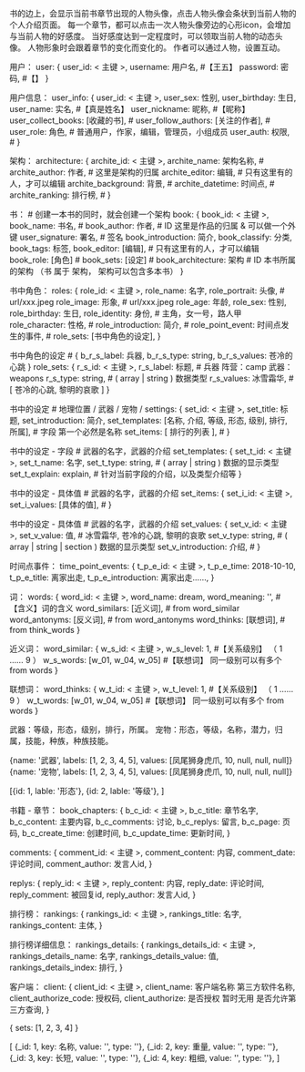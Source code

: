 书的边上，会显示当前书章节出现的人物头像，点击人物头像会条状到当前人物的个人介绍页面。
每一个章节，都可以点击一次人物头像旁边的心形icon，会增加与当前人物的好感度。
当好感度达到一定程度时，可以领取当前人物的动态头像。
人物形象时会跟着章节的变化而变化的。
作者可以通过人物，设置互动。




用户：
user:
{
  user_id:                 < 主键 >,
  username:                用户名, #【王五】
  password:                密码, #【】
}

用户信息：
user_info:
{
  user_id:                  < 主键 >,
  user_sex:                 性别,
  user_birthday:            生日,
  user_name:                实名, #【真是姓名】
  user_nickname:            昵称, #【昵称】
  user_collect_books:       [收藏的书], #
  user_follow_authors:      [关注的作者], #
  user_role:                角色, # 普通用户，作家，编辑，管理员，小组成员
  user_auth:                权限, #
}

架构：
architecture:
{
  archite_id:               < 主键 >,
  archite_name:             架构名称, #
  archite_author:           作者, # 这里是架构的归属
  archite_editor:           编辑, # 只有这里有的人，才可以编辑
  archite_background:       背景, #
  archite_datetime:         时间点, #
  archite_ranking:          排行榜, #
}

书： # 创建一本书的同时，就会创建一个架构
book:
{
  book_id:                  < 主键 >,
  book_name:                书名, #
  book_author:              作者, # ID 这里是作品的归属 & 可以做一个外键
  user_signature:           署名, # 签名
  book_introduction:        简介,
  book_classify:            分类,
  book_tags:                标签,
  book_editor:              [编辑], # 只有这里有的人，才可以编辑
  book_role:                [角色] #
  book_sets:                [设定] #
  book_architecture:        架构 # ID 本书所属的架构 （书 属于 架构， 架构可以包含多本书）
}

书中角色：
roles:
{
  role_id:                   < 主键 >,
  role_name:                 名字,
  role_portrait:             头像, # url/xxx.jpeg
  role_image:                形象, # url/xxx.jpeg
  role_age:                  年龄,
  role_sex:                  性别,
  role_birthday:             生日,
  role_identity:             身份, # 主角，女一号，路人甲
  role_character:            性格, #
  role_introduction:         简介, #
  role_point_event:          时间点发生的事件, #
  role_sets:                 [书中角色的设定],
}

书中角色的设定 # { b_r_s_label: 兵器, b_r_s_type: string, b_r_s_values: 苍冷的心跳 }
role_sets:
{
  r_s_id:                 < 主键 >,
  r_s_label:              标题, # 兵器 阵营：camp 武器：weapons
  r_s_type:               string, # ( array | string ) 数据类型
  r_s_values:             冰雪霜华, # [ 苍冷的心跳, 黎明的哀歌 ]
}

书中的设定 # 地理位置 / 武器 / 宠物 /
settings:
{
  set_id:                 < 主键 >,
  set_title:              标题,
  set_introduction:       简介,
  set_templates:           [名称, 介绍, 等级, 形态, 级别, 排行, 所属], # 字段 第一个必然是名称
  set_items:              [ 排行的列表 ], #
}

书中的设定 - 字段 # 武器的名字，武器的介绍
set_templates:
{
  set_t_id:                 < 主键 >,
  set_t_name:               名字,
  set_t_type:               string, # ( array | string ) 数据的显示类型
  set_t_explain:            explain, # 针对当前字段的介绍，以及类型介绍等
}

书中的设定 - 具体值 # 武器的名字，武器的介绍
set_items:
{
  set_i_id:                 < 主键 >,
  set_i_values:             [具体的值], #
}

书中的设定 - 具体值 # 武器的名字，武器的介绍
set_values:
{
  set_v_id:                 < 主键 >,
  set_v_value:              值, # 冰雪霜华, 苍冷的心跳, 黎明的哀歌
  set_v_type:               string, # ( array | string |  section ) 数据的显示类型
  set_v_introduction:       介绍, #
}

时间点事件：
time_point_events:
{
  t_p_e_id:                 < 主键 >,
  t_p_e_time:               2018-10-10,
  t_p_e_title:              离家出走,
  t_p_e_introduction:       离家出走……,
}

词：
words:
{
  word_id:                  < 主键 >,
  word_name:                dream,
  word_meaning:             '', #【含义】词的含义
  word_similars:            [近义词], # from word_similar
  word_antonyms:            [反义词], # from word_antonyms
  word_thinks:              [联想词], # from think_words
}

近义词：
word_similar:
{
  w_s_id:                 < 主键 >,
  w_s_level:              1, #【关系级别】 （ 1 …… 9 ）
  w_s_words:              [w_01, w_04, w_05] #【联想词】 同一级别可以有多个 from words
}

联想词：
word_thinks:
{
  w_t_id:                 < 主键 >,
  w_t_level:              1, #【关系级别】 （ 1 …… 9 ）
  w_t_words:              [w_01, w_04, w_05] #【联想词】 同一级别可以有多个 from words
}




武器：等级，形态，级别，排行，所属。
宠物：形态，等级，名称，潜力，归属，技能，种族，种族技能。

{name: '武器', labels: [1, 2, 3, 4, 5], values: [凤尾狮身虎爪, 10, null, null, null]}
{name: '宠物', labels: [1, 2, 3, 4, 5], values: [凤尾狮身虎爪, 10, null, null, null]}

[{id: 1, lable: '形态'}, {id: 2, lable: '等级'}, ]


书籍 - 章节：
book_chapters:
{
  b_c_id:                 < 主键 >,
  b_c_title:              章节名字,
  b_c_content:            主要内容,
  b_c_comments:           讨论,
  b_c_replys:             留言,
  b_c_page:               页码,
  b_c_create_time:        创建时间,
  b_c_update_time:        更新时间,
}

comments:
{
  comment_id:               < 主键 >,
  comment_content:          内容,
  comment_date:             评论时间,
  comment_author:           发言人id,
}

replys:
{
  reply_id:               < 主键 >,
  reply_content:          内容,
  reply_date:             评论时间,
  reply_comment:          被回复id,
  reply_author:           发言人id,
}

排行榜：
rankings:
{
  rankings_id:             < 主键 >,
  rankings_title:          名字,
  rankings_content:        主体,
}

排行榜详细信息：
rankings_details:
{
  rankings_details_id:       < 主键 >,
  rankings_details_name:     名字,
  rankings_details_value:    值,
  rankings_details_index:    排行,
}

客户端：
client:
{
  client_id:                 < 主键 >,
  client_name:               客户端名称 第三方软件名称,
  client_authorize_code:     授权码,
  client_authorize:          是否授权 暂时无用 是否允许第三方查询,
}














{
  sets: [1, 2, 3, 4]
}

[
  {_id: 1, key: 名称, value: '', type: ''},
  {_id: 2, key: 重量, value: '', type: ''},
  {_id: 3, key: 长短, value: '', type: ''},
  {_id: 4, key: 粗细, value: '', type: ''},
]














